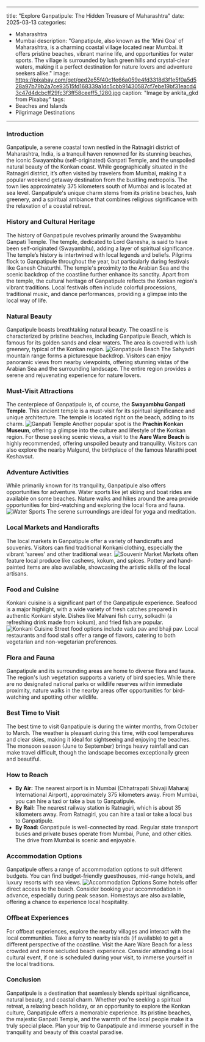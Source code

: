 
---
title: "Explore Ganpatipule: The Hidden Treasure of Maharashtra"
date: 2025-03-13
categories:
  - Maharashtra
  - Mumbai
description: "Ganpatipule, also known as the 'Mini Goa' of Maharashtra, is a charming coastal village located near Mumbai. It offers pristine beaches, vibrant marine life, and opportunities for water sports. The village is surrounded by lush green hills and crystal-clear waters, making it a perfect destination for nature lovers and adventure seekers alike."
image: https://pixabay.com/get/ged2e55f40c1fe66a059e4fd3318d3f1e5f0a5d528a97b79b2a7ce93515fd168339a1dc5cbb91430587cf7ebe19bf31eacd43c47d4dcbcff29fc3f3ff58ceeff5_1280.jpg
caption: "Image by ankita_gkd from Pixabay"
tags: 
  - Beaches and Islands
  - Pilgrimage Destinations
---


### **Introduction**

Ganpatipule, a serene coastal town nestled in the Ratnagiri district of Maharashtra, India, is a tranquil haven renowned for its stunning beaches, the iconic Swayambhu (self-originated) Ganpati Temple, and the unspoiled natural beauty of the Konkan coast. While geographically situated in the Ratnagiri district, it’s often visited by travelers from Mumbai, making it a popular weekend getaway destination from the bustling metropolis. The town lies approximately 375 kilometers south of Mumbai and is located at sea level. Ganpatipule's unique charm stems from its pristine beaches, lush greenery, and a spiritual ambiance that combines religious significance with the relaxation of a coastal retreat.

### **History and Cultural Heritage**

The history of Ganpatipule revolves primarily around the Swayambhu Ganpati Temple. The temple, dedicated to Lord Ganesha, is said to have been self-originated (Swayambhu), adding a layer of spiritual significance. The temple’s history is intertwined with local legends and beliefs. Pilgrims flock to Ganpatipule throughout the year, but particularly during festivals like Ganesh Chaturthi. The temple's proximity to the Arabian Sea and the scenic backdrop of the coastline further enhance its sanctity. Apart from the temple, the cultural heritage of Ganpatipule reflects the Konkan region's vibrant traditions. Local festivals often include colorful processions, traditional music, and dance performances, providing a glimpse into the local way of life.

### **Natural Beauty**

Ganpatipule boasts breathtaking natural beauty. The coastline is characterized by pristine beaches, including Ganpatipule Beach, which is famous for its golden sands and clear waters. The area is covered with lush greenery, typical of the Konkan region. <img src="placeholder_beach_image.jpg" alt="Ganpatipule Beach"> The Sahyadri mountain range forms a picturesque backdrop. Visitors can enjoy panoramic views from nearby viewpoints, offering stunning vistas of the Arabian Sea and the surrounding landscape. The entire region provides a serene and rejuvenating experience for nature lovers.

### **Must-Visit Attractions**

The centerpiece of Ganpatipule is, of course, the **Swayambhu Ganpati Temple**. This ancient temple is a must-visit for its spiritual significance and unique architecture. The temple is located right on the beach, adding to its charm. <img src="placeholder_ganpati_temple_image.jpg" alt="Ganpati Temple"> Another popular spot is the **Prachin Konkan Museum**, offering a glimpse into the culture and lifestyle of the Konkan region. For those seeking scenic views, a visit to the **Aare Ware Beach** is highly recommended, offering unspoiled beauty and tranquility. Visitors can also explore the nearby Malgund, the birthplace of the famous Marathi poet Keshavsut.

### **Adventure Activities**

While primarily known for its tranquility, Ganpatipule also offers opportunities for adventure. Water sports like jet skiing and boat rides are available on some beaches. Nature walks and hikes around the area provide opportunities for bird-watching and exploring the local flora and fauna. <img src="placeholder_watersports_image.jpg" alt="Water Sports"> The serene surroundings are ideal for yoga and meditation.

### **Local Markets and Handicrafts**

The local markets in Ganpatipule offer a variety of handicrafts and souvenirs. Visitors can find traditional Konkani clothing, especially the vibrant 'sarees' and other traditional wear. <img src="placeholder_souvenir_image.jpg" alt="Souvenir Market"> Markets often feature local produce like cashews, kokum, and spices. Pottery and hand-painted items are also available, showcasing the artistic skills of the local artisans.

### **Food and Cuisine**

Konkani cuisine is a significant part of the Ganpatipule experience. Seafood is a major highlight, with a wide variety of fresh catches prepared in authentic Konkani style. Dishes like Malvani fish curry, solkadhi (a refreshing drink made from kokum), and fried fish are popular. <img src="placeholder_food_image.jpg" alt="Konkani Cuisine"> Street food options include vada pav and bhaji pav. Local restaurants and food stalls offer a range of flavors, catering to both vegetarian and non-vegetarian preferences.

### **Flora and Fauna**

Ganpatipule and its surrounding areas are home to diverse flora and fauna. The region's lush vegetation supports a variety of bird species. While there are no designated national parks or wildlife reserves within immediate proximity, nature walks in the nearby areas offer opportunities for bird-watching and spotting other wildlife.

### **Best Time to Visit**

The best time to visit Ganpatipule is during the winter months, from October to March. The weather is pleasant during this time, with cool temperatures and clear skies, making it ideal for sightseeing and enjoying the beaches. The monsoon season (June to September) brings heavy rainfall and can make travel difficult, though the landscape becomes exceptionally green and beautiful.

### **How to Reach**

*   **By Air:** The nearest airport is in Mumbai (Chhatrapati Shivaji Maharaj International Airport), approximately 375 kilometers away. From Mumbai, you can hire a taxi or take a bus to Ganpatipule.
*   **By Rail:** The nearest railway station is Ratnagiri, which is about 35 kilometers away. From Ratnagiri, you can hire a taxi or take a local bus to Ganpatipule.
*   **By Road:** Ganpatipule is well-connected by road. Regular state transport buses and private buses operate from Mumbai, Pune, and other cities. The drive from Mumbai is scenic and enjoyable.

### **Accommodation Options**

Ganpatipule offers a range of accommodation options to suit different budgets. You can find budget-friendly guesthouses, mid-range hotels, and luxury resorts with sea views. <img src="placeholder_accommodation_image.jpg" alt="Accommodation Options"> Some hotels offer direct access to the beach. Consider booking your accommodation in advance, especially during peak season. Homestays are also available, offering a chance to experience local hospitality.

### **Offbeat Experiences**

For offbeat experiences, explore the nearby villages and interact with the local communities. Take a ferry to nearby islands (if available) to get a different perspective of the coastline. Visit the Aare Ware Beach for a less crowded and more secluded beach experience. Consider attending a local cultural event, if one is scheduled during your visit, to immerse yourself in the local traditions.

### **Conclusion**

Ganpatipule is a destination that seamlessly blends spiritual significance, natural beauty, and coastal charm. Whether you're seeking a spiritual retreat, a relaxing beach holiday, or an opportunity to explore the Konkan culture, Ganpatipule offers a memorable experience. Its pristine beaches, the majestic Ganpati Temple, and the warmth of the local people make it a truly special place. Plan your trip to Ganpatipule and immerse yourself in the tranquility and beauty of this coastal paradise.


